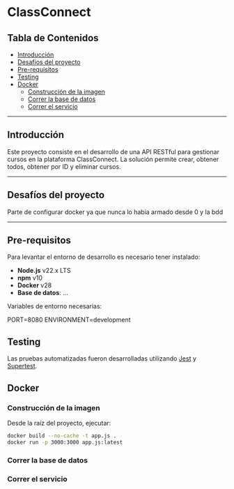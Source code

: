 # ClassConnect

## Tabla de Contenidos
- [Introducción](#introducción)
- [Desafíos del proyecto](#desafíos-del-proyecto)
- [Pre-requisitos](#pre-requisitos)
- [Testing](#testing)
- [Docker](#docker)
  - [Construcción de la imagen](#construcción-de-la-imagen)
  - [Correr la base de datos](#correr-la-base-de-datos)
  - [Correr el servicio](#correr-el-servicio)

---

## Introducción

Este proyecto consiste en el desarrollo de una API RESTful para gestionar cursos en la plataforma ClassConnect. La solución permite crear, obtener todos, obtener por ID y eliminar cursos.

---

## Desafíos del proyecto

Parte de configurar docker ya que nunca lo habia armado desde 0 y la bdd

---

## Pre-requisitos

Para levantar el entorno de desarrollo es necesario tener instalado:

- **Node.js** v22.x LTS
- **npm** v10
- **Docker** v28
- **Base de datos**: ...

Variables de entorno necesarias:

PORT=8080 
ENVIRONMENT=development

## Testing

Las pruebas automatizadas fueron desarrolladas utilizando [Jest](https://jestjs.io/docs/getting-started) y [Supertest](https://www.npmjs.com/package/supertest).


## Docker
### Construcción de la imagen

Desde la raíz del proyecto, ejecutar:

```bash
docker build --no-cache -t app.js .
docker run -p 3000:3000 app.js:latest
```

### Correr la base de datos
### Correr el servicio